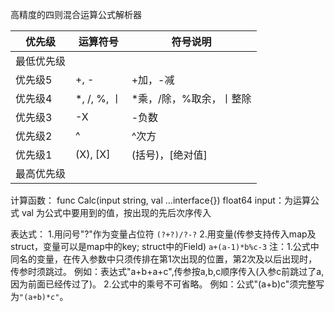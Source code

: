 高精度的四则混合运算公式解析器

|   优先级   |  运算符号  | 符号说明 |
| --------- | --------- | -------------------------------- |
|最低优先级|||
|优先级5		|+, -		|+加，-减
|优先级4 	|*, /, %, 丨	|*乘，/除，%取余，丨整除
|优先级3  	|-X			|-负数
|优先级2		|^			|^次方
|优先级1		|(X), [X]	|(括号)，[绝对值]
|最高优先级|||

计算函数：
func Calc(input string, val ...interface{}) float64 
  input：为运算公式
  val	为公式中要用到的值，按出现的先后次序传入

表达式：
1.用问号"?"作为变量占位符
  	`(?+?)/?-?`
2.用变量(传参支持传入map及struct，变量可以是map中的key; struct中的Field)
  	`a+(a-1)*b%c-3`
注：1.公式中同名的变量，在传入参数中只须传排在第1次出现的位置，第2次及以后出现时，传参时须跳过。
      例如：表达式"a+b+a+c",传参按a,b,c顺序传入(入参c前跳过了a,因为前面已经传过了)。
        2.公式中的乘号不可省略。
      例如：公式"(a+b)c"须完整写为`"(a+b)*c"`。